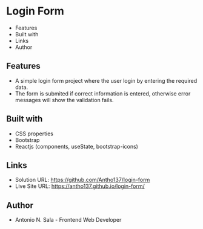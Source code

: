# Login Form

- Features
- Built with
- Links
- Author

## Features

- A simple login form project where the user login by entering the required data. 
- The form is submited if correct information is entered, otherwise error messages will show the validation fails.                           

## Built with

- CSS properties
- Bootstrap
- Reactjs (components, useState, bootstrap-icons)

## Links

- Solution URL: https://github.com/Antho137/login-form
- Live Site URL: https://antho137.github.io/login-form/

## Author

- Antonio N. Sala - Frontend Web Developer